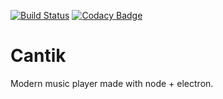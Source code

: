 [![Build Status](https://travis-ci.org/cyprieng/Cantik.svg?branch=master)](https://travis-ci.org/cyprieng/Cantik)
[![Codacy Badge](https://api.codacy.com/project/badge/Grade/fea3f7ff24e44f629b50d2506af5619b)](https://www.codacy.com/app/cyprien-guillemot/Cantik?utm_source=github.com&amp;utm_medium=referral&amp;utm_content=cyprieng/Cantik&amp;utm_campaign=Badge_Grade)

# Cantik

Modern music player made with node + electron.

